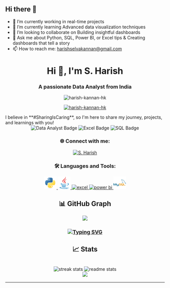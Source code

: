## Hi there 👋


<!--**harish-kannan-hk/harish-kannan-hk** is a ✨ _special_ ✨ repository because its `README.md` (this file) appears on your GitHub profile.

Here are some ideas to get you started:
-->
- 🔭 I’m currently working in real-time projects
- 🌱 I’m currently learning Advanced data visualization techniques
- 👯 I’m looking to collaborate on Building insightful dashboards
- 💬 Ask me about Python, SQL, Power BI, or Excel tips & Creating dashboards that tell a story
- 📫 How to reach me: harishselvakannan@gmail.com

<h1 align="center">Hi 👋, I'm S. Harish</h1>
<h3 align="center">A passionate Data Analyst from India</h3>

<p align="center"> <img src="https://komarev.com/ghpvc/?username=harishbe&label=Profile%20views&color=0e75b6&style=flat" alt="harish-kannan-hk" /> </p>




<p align="center"> <a href="https://github.com/ryo-ma/github-profile-trophy"><img src="https://github-profile-trophy.vercel.app/?username=harippriyasiva" alt="harish-kannan-hk" /></a> </p>
I believe in **#SharingIsCaring**, so I'm here to share my journey, projects, and learnings with you!

<div align="center">
  <img src="https://img.shields.io/badge/Data_Analyst-Passion-brightgreen" alt="Data Analyst Badge" />
  <img src="https://img.shields.io/badge/Excel-Expert-blue" alt="Excel Badge" />
  <img src="https://img.shields.io/badge/SQL-Proficient-orange" alt="SQL Badge" />
</div>

<h3 align="center">🌐 Connect with me:</h3>
<p align="center">
  <a href="https://linkedin.com/in/harishselvakannan" target="blank"><img align="center" src="https://raw.githubusercontent.com/rahuldkjain/github-profile-readme-generator/master/src/images/icons/Social/linked-in-alt.svg" alt="S. Harish" height="30" width="40" /></a>
</p>

<h3 align="center">🛠️ Languages and Tools:</h3>
<p align="center">
  <a href="https://www.python.org" target="blank" rel="noreferrer"> <img src="https://raw.githubusercontent.com/devicons/devicon/master/icons/python/python-original.svg" alt="python" width="40" height="40"/> </a>
  <a href="https://www.java.com" target="blank" rel="noreferrer"> <img src="https://raw.githubusercontent.com/devicons/devicon/master/icons/java/java-original.svg" alt="java" width="40" height="40"/> </a>
  <a href="https://images.app.goo.gl/VmZtHguTjLLM68WG9" target="_blank" rel="noreferrer"> <img src="https://upload.wikimedia.org/wikipedia/commons/7/7f/Microsoft_Excel_2013-2019_logo.svg" alt="excel" width="40" height="40"/> </a>
  <a href="https://powerbi.microsoft.com/" target="blank" rel="noreferrer"> <img src="https://upload.wikimedia.org/wikipedia/commons/c/cf/New_Power_BI_Logo.svg" alt="power bi" width="40" height="40"/> </a>
  <a href="https://www.mysql.com/" target="blank" rel="noreferrer"> <img src="https://raw.githubusercontent.com/devicons/devicon/master/icons/mysql/mysql-original-wordmark.svg" alt="mysql" width="40" height="40"/>
  	<a href="https://img.shields.io/badge/Google%20Analytics-E37400?style=for-the-badge&logo=google%20analytics&logoColor=white">
  </a>
</p>

<div align="center">
   <h2 align="center">📊 GitHub Graph</h2>
   <img src="https://github-readme-activity-graph.vercel.app/graph?username=harishbe&bg_color=130b10&color=c24cba&line=c59bc2&point=4e3b3b&area=true&hide_border=true">
</div>

<h3 align="center">
  <a href="https://git.io/typing-svg"><img src="https://readme-typing-svg.demolab.com?font=Times+new+roman&weight=5000&size=28&duration=4000&pause=1000&color=7B1342&background=655CFF00&center=true&vCenter=true&random=false&width=435&lines=Thanks+for+stopping+by!;Let's+connect+and+grow+🤝!" alt="Typing SVG" /></a>
</h3>

<div align="center">
   <h2 align="center">📈 Stats</h2>
   <br>
   <div align="center">
      <img width=400 src="https://github-readme-streak-stats-salesp07.vercel.app/?user=harishbe&count_private=true&theme=react&border_radius=10" alt="streak stats"/>
      <img width=400 src="https://github-readme-stats-salesp07.vercel.app/api?username=harishbe&count_private=true&show_icons=true&theme=react&rank_icon=github&border_radius=10" alt="readme stats" />
      <br/>
      <img width=400 src="https://github-readme-stats.vercel.app/api/top-langs/?username=harishbe&layout=compact"/>
   </div>
</div>
<hr/>

